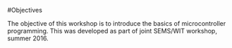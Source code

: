 #Objectives

The objective of this workshop is to introduce the basics of microcontroller programming.
This was developed as part of joint SEMS/WIT workshop, summer 2016.